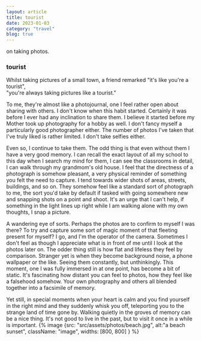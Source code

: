 ```yaml
---
layout: article
title: tourist
date: 2023-01-03
category: "travel"
blog: true
---
```


on taking photos.    
<!-- excerpt -->

### tourist

Whilst taking pictures of a small town, a friend remarked "it's like you're a tourist",  
"you're always taking pictures like a tourist."

To me, they're almost like a photojournal, one I feel rather open about sharing with others. I don't know when this habit started. Certainly it was before I ever had any inclination to share them. I believe it started before my Mother took up photography for a hobby as well. I don't fancy myself a particularly good photographer either. The number of photos I've taken that I've truly liked is rather limited. I don't take selfies either.

Even so, I continue to take them. The odd thing is that even without them I have a very good memory. I can recall the exact layout of all my school to this day when I search my mind for them, I can see the classrooms in detail, I can walk through my grandmom's old house. I feel that the directness of a photograph is somehow pleasant, a very physical reminder of something you felt the need to capture. I tend towards wider shots of areas, streets, buildings, and so on. They somehow feel like a standard sort of photograph to me, the sort you'd take by default if tasked with going somewhere new and snapping shots on a point and shoot. It's an urge that I can't help, if something in the light lines up right while I am walking alone with my own thoughts, I snap a picture.

A wandering eye of sorts. Perhaps the photos are to confirm to myself I was there? To try and capture some sort of magic moment of that fleeting present for myself? I go, and I'm the operator of the camera. Sometimes I don't feel as though I appreciate what is in front of me until I look at the photos later on. The odder thing still is how flat and lifeless they feel by comparison. Stranger yet is when they become background noise, a phone wallpaper or the like. Seeing them constantly, but unthinkingly. This moment, one I was fully immersed in at one point, has become a bit of static. It's fascinating how distant you can feel to photos, how they feel like a falsehood somehow. Your own photography and others all blended together into a facsimile of memory.

Yet still, in special moments when your heart is calm and you find yourself in the right mind and they suddenly whisk you off, teleporting you to the strange land of time gone by. Walking quietly in the groves of memory can be a nice thing. It's not good to live in the past, but to visit it once in a while is important.
{% image {src: "src/assets/photos/beach.jpg", alt:"a beach sunset", className: "image", widths: [800, 800] } %}

  
